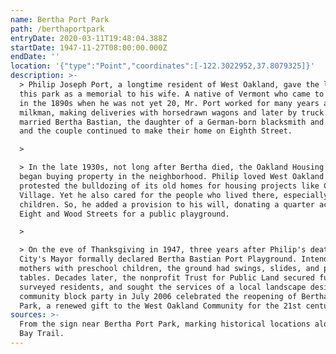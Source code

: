 ```yaml
---
name: Bertha Port Park
path: /berthaportpark
entryDate: 2020-03-11T19:48:04.388Z
startDate: 1947-11-27T08:00:00.000Z
endDate: ''
location: '{"type":"Point","coordinates":[-122.3022952,37.8079325]}'
description: >-
  > Philip Joseph Port, a longtime resident of West Oakland, gave the land for
  this park as a memorial to his wife. A native of Vermont who came to Oakland
  in the 1890s when he was not yet 20, Mr. Port worked for many years as a
  milkman, making deliveries with horsedrawn wagons and later by truck. He
  married Bertha Bastian, the daughter of a German-born blacksmith and neighbor,
  and the couple continued to make their home on Eighth Street. 

  >

  > In the late 1930s, not long after Bertha died, the Oakland Housing Authority
  began buying property in the neighborhood. Philip loved West Oakland and
  protested the bulldozing of its old homes for housing projects like Campbell
  Village. Yet he also cared for the people who lived there, especially the
  children. So, he added a provision to his will, donating a quarter acre lot at
  Eight and Wood Streets for a public playground.

  >

  > On the eve of Thanksgiving in 1947, three years after Philip's death, the
  City's Mayor formally declared Bertha Bastian Port Playground. Intended for
  mothers with preschool children, the ground had swings, slides, and picnic
  tables. Decades later, the nonprofit Trust for Public Land secured fudning,
  surveyed residents, and sought the services of a local landscape designer. A
  community block party in July 2006 celebrated the reopening of Bertha Port
  Park, a renewed gift to the West Oakland Community for the 21st century.
sources: >-
  From the sign near Bertha Port Park, marking historical locations along the
  Bay Trail.
---
```


